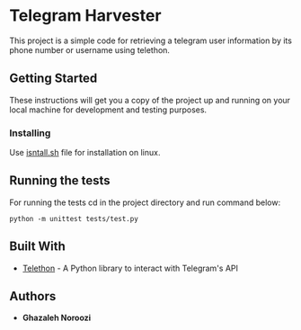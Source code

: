# Telegram Harvester

This project is a simple code for retrieving a telegram user information by its phone number or username using telethon.

## Getting Started

These instructions will get you a copy of the project up and running on your local machine for development and testing purposes.

### Installing

Use [isntall.sh](https://github.com/GhazaleNoroozi/EmailValidation/blob/master/install.sh) file for installation on linux.

## Running the tests

For running the tests cd in the project directory and run command below:
```
python -m unittest tests/test.py
```

## Built With

* [Telethon](https://github.com/LonamiWebs/Telethon) - A Python library to interact with Telegram's API 

## Authors

* **Ghazaleh Noroozi** 